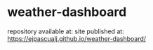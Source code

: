 # weather-dashboard
repository available at:
site published at: https://ejpascualj.github.io/weather-dashboard/

